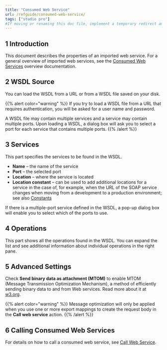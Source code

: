 ```yaml
---
title: "Consumed Web Service"
url: /refguide/consumed-web-service/
tags: ["studio pro"]
#If moving or renaming this doc file, implement a temporary redirect and let the respective team know they should update the URL in the product. See Mapping to Products for more details.
---
```


## 1 Introduction

This document describes the properties of an imported web service. For a general overview of imported web services, see the [Consumed Web Services](/refguide/consumed-web-services/) overview documentation.

## 2 WSDL Source

You can load the WSDL from a URL or from a WSDL file saved on your disk.

{{% alert color="warning" %}}
If you try to load a WSDL file from a URL that requires authentication, you will be asked for a user name and password.

A WSDL file may contain multiple services and a service may contain multiple ports. Upon loading a WSDL, a dialog box will ask you to select a port for each service that contains multiple ports.
{{% /alert %}}

## 3 Services

This part specifies the services to be found in the WSDL.

* **Name** – the name of the service
* **Port** – the selected port
* **Location** – where the service is located
* **Location constant** – can be used to add additional locations for a service in the case of, for example, when the URL of the SOAP service changes when moving from a development to a production environment; see also [Constants](/refguide/constants/)

If there is a multiple-port service defined in the WSDL, a pop-up dialog box will enable you to select which of the ports to use.

## 4 Operations

This part shows all the operations found in the WSDL. You can expand the list and see additional information about individual operations in the right pane.

## 5 Advanced Settings

Check **Send binary data as attachment (MTOM)** to enable MTOM (Message Transmission Optimization Mechanism), a method of efficiently sending binary data to and from Web services. Read more about it at [w3.org](https://www.w3.org/TR/soap12-mtom/). 

{{% alert color="warning" %}}
Message optimization will only be applied when you use one or more export mappings to create the request body in the **Call web service** action.
{{% /alert %}}

## 6 Calling Consumed Web Services

For details on how to call a consumed web service, see [Call Web Service](/refguide/call-web-service-action/).
